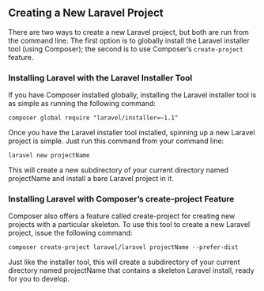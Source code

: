 ## Creating a New Laravel Project

There are two ways to create a new Laravel project, but both are run from the command
line. The first option is to globally install the Laravel installer tool (using Composer);
the second is to use Composer’s `create-project` feature.

### Installing Laravel with the Laravel Installer Tool
If you have Composer installed globally, installing the Laravel installer tool is as simple
as running the following command:
```
composer global require "laravel/installer=~1.1"
```
Once you have the Laravel installer tool installed, spinning up a new Laravel project
is simple. Just run this command from your command line:
```
laravel new projectName
```
This will create a new subdirectory of your current directory named projectName and
install a bare Laravel project in it.

### Installing Laravel with Composer’s create-project Feature
Composer also offers a feature called create-project for creating new projects with
a particular skeleton. To use this tool to create a new Laravel project, issue the following
command:
```
composer create-project laravel/laravel projectName --prefer-dist
```
Just like the installer tool, this will create a subdirectory of your current directory
named projectName that contains a skeleton Laravel install, ready for you to develop.
